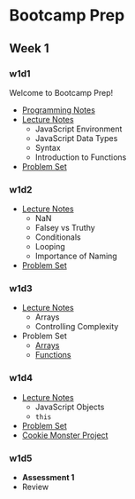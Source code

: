 # Bootcamp Prep

## Week 1

### w1d1
Welcome to Bootcamp Prep!
+ [Programming Notes][w1d1-lecture-notes]
+ [Lecture Notes][w1d1-js-lecture-notes]
  + JavaScript Environment
  + JavaScript Data Types
  + Syntax
  + Introduction to Functions
+ [Problem Set][w1d1-pset]

[w1d1-lecture-notes]:./d1/lecture_notes.md
[w1d1-js-lecture-notes]:./d1/js_lecture_notes.md
[w1d1-pset]:./d1/problem_set.md

### w1d2
+ [Lecture Notes][w1d2-lecture-notes]
  + NaN
  + Falsey vs Truthy
  + Conditionals
  + Looping
  + Importance of Naming
+ [Problem Set][w1d2-pset]

[w1d2-lecture-notes]:./d2/lecture_notes.md
[w1d2-pset]:./d2/problem_set.md

### w1d3
+ [Lecture Notes][w1d3-lecture-notes]
  + Arrays
  + Controlling Complexity
+ Problem Set
  + [Arrays][w1d3-pset-arrays]
  + [Functions][w1d3-pset-functions]

[w1d3-lecture-notes]:./d3/lecture_notes.md
[w1d3-pset-arrays]:./d3/problem_set/arrays.md
[w1d3-pset-functions]:./d3/problem_set/functions.md

### w1d4
+ [Lecture Notes][w1d4-lecture-notes]
  + JavaScript Objects
  + `this`
+ [Problem Set][w1d4-pset]
+ [Cookie Monster Project][cookie-monster]

[w1d4-lecture-notes]:./d4/lecture_notes.md
[w1d4-pset]:./d4/problem_set.md
[cookie-monster]:./d4/cookie_monster

### w1d5
+ **Assessment 1**
+ Review
